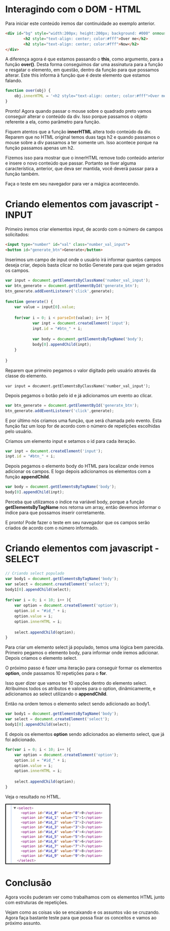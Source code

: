 # Interagindo com o DOM - HTML

Para iniciar este conteúdo iremos dar continuidade ao exemplo anterior.

```html
<div id="bg" style="width:200px; height:200px; background: #000" onmouseover="over(this)">
        <h2 style="text-align: center; color:#fff">Over me</h2>
        <h2 style="text-align: center; color:#fff">Now</h2>
</div>
```

A diferença agora é que estamos passando o **this**, como argumento, para a função **over()**. Desta forma conseguimos dar uma assinatura para a função e resgatar o elemento, em questão, dentro da função para que possamos alterar. Este this informa à função que é deste elemento que estamos falando.

```javascript
function over(obj) {
    obj.innerHTML = '<h2 style="text-align: center; color:#fff">Over me JS</h2>;'
}
```

Pronto! Agora quando passar o mouse sobre o quadrado preto vamos conseguir alterar o conteúdo da div. Isso porque passamos o objeto referente a ela, como parâmetro para função.

Fiquem atentos que a função **innerHTML** altera todo conteúdo da div. Reparem que no HTML original temos duas tags h2 e quando passamos o mouse sobre a div passamos a ter somente um. Isso acontece porque na função passamos apenas um h2.

Fizemos isso para mostrar que o innerHTML remove todo conteúdo anterior e insere o novo conteúdo que passar. Portanto se tiver alguma característica, anterior, que deva ser mantida, você deverá passar para a função também.

Faça o teste em seu navegador para ver a mágica acontecendo.

# Criando elementos com javascript - INPUT

Primeiro iremos criar elementos input, de acordo com o número de campos solicitados:

```html
<input type="number" id="val" class="number_val_input">
<button id="generate_btn">Generate</button>
```

Inserimos um campo de input onde o usuário irá informar quantos campos deseja criar, depois basta clicar no botão Generate para que sejam gerados os campos.

```javascript
var input = document.getElementsByClassName('number_val_input');
var btn_generate = document.getElementById('generate_btn');
btn_generate.addEventListener('click',generate);

function generate() {
    var value = input[0].value;

    for(var i = 0; i < parseInt(value); i++ ){
            var inpt = document.createElement('input');
            inpt.id = "#btn_" + i;

            var body = document.getElementsByTagName('body');
            body[0].appendChild(inpt);
    }

}
```

Reparem que primeiro pegamos o valor digitado pelo usuário através da classe do elemento.

`var input = document.getElementsByClassName('number_val_input');`

Depois pegamos o botão pelo id e já adicionamos um evento ao clicar.

```javascript
var btn_generate = document.getElementById('generate_btn');
btn_generate.addEventListener('click',generate);
```

E por último nós criamos uma função, que será chamada pelo evento. Esta função faz um loop for de acordo com o número de repetições escolhidas pelo usuário.

Criamos um elemento input e setamos o id para cada iteração.

```javascript
var inpt = document.createElement('input');
inpt.id = "#btn_" + i;
```

Depois pegamos o elemento body do HTML para localizar onde iremos adicionar os campos. E logo depois adicionamos os elementos com a função **appendChild**.

```javascript
var body = document.getElementsByTagName('body');
body[0].appendChild(inpt);
```

Perceba que utilizamos o índice na variável body, porque a função **getElementsByTagName** nos retorna um array, então devemos informar o índice para que possamos inserir corretamente.

E pronto! Pode fazer o teste em seu navegador que os campos serão criados de acordo com o número informado.

# Criando elementos com javascript - SELECT

```javascript
// Criando select populado
var body1 = document.getElementsByTagName('body');
var select = document.createElement('select');
body1[0].appendChild(select);

for(var i = 0; i < 10; i++ ){
    var option = document.createElement('option');
    option.id = "#id_" + i;
    option.value = i;
    option.innerHTML = i;

    select.appendChild(option);
}
```

Para criar um elemento select já populado, temos uma lógica bem parecida. Primeiro pegamos o elemento body, para informar onde iremos adicionar. Depois criamos o elemento select.

O próximo passo é fazer uma iteração para conseguir formar os elementos **option**, onde passamos 10 repetições para o **for**.

Isso quer dizer que vamos ter 10 opções dentro do elemento select. Atribuímos todos os atributos e valores para o option, dinâmicamente, e adicionamos ao select utilizando o **appendChild**.

Então na ordem temos o elemento select sendo adicionado ao body1.

```javascript
var body1 = document.getElementsByTagName('body');
var select = document.createElement('select');
body1[0].appendChild(select);
```

E depois os elementos **option** sendo adicionados ao elemento select, que já foi adicionado.

```javascript
for(var i = 0; i < 10; i++ ){
    var option = document.createElement('option');
    option.id = "#id_" + i;
    option.value = i;
    option.innerHTML = i;

    select.appendChild(option);
}
```

Veja o resultado no HTML.

![select_html](./images/select_html.png "select_html")

# Conclusão

Agora vocês puderam ver como trabalhamos com os elementos HTML junto com estruturas de repetições.

Vejam como as coisas vão se encaixando e os assuntos vão se cruzando. Agora faça bastante teste para que possa fixar os conceitos e vamos ao próximo assunto.